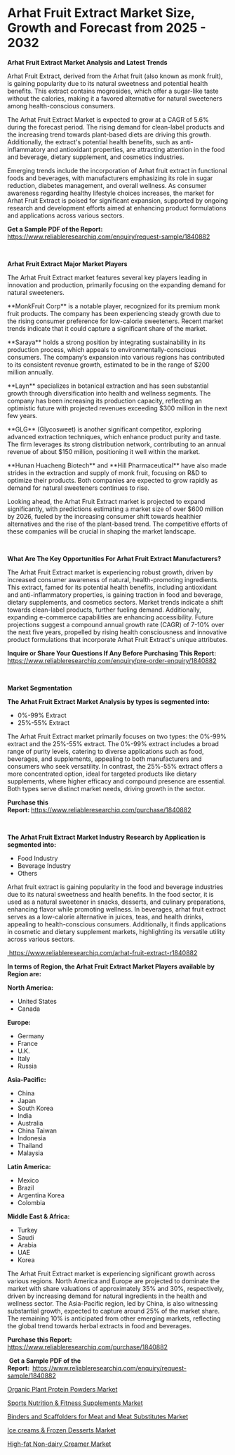 <p><h1>Arhat Fruit Extract Market Size, Growth and Forecast from 2025 - 2032</h1></p><p><strong>Arhat Fruit Extract Market Analysis and Latest Trends</strong></p>
<p><p>Arhat Fruit Extract, derived from the Arhat fruit (also known as monk fruit), is gaining popularity due to its natural sweetness and potential health benefits. This extract contains mogrosides, which offer a sugar-like taste without the calories, making it a favored alternative for natural sweeteners among health-conscious consumers. </p><p>The Arhat Fruit Extract Market is expected to grow at a CAGR of 5.6% during the forecast period. The rising demand for clean-label products and the increasing trend towards plant-based diets are driving this growth. Additionally, the extract's potential health benefits, such as anti-inflammatory and antioxidant properties, are attracting attention in the food and beverage, dietary supplement, and cosmetics industries. </p><p>Emerging trends include the incorporation of Arhat fruit extract in functional foods and beverages, with manufacturers emphasizing its role in sugar reduction, diabetes management, and overall wellness. As consumer awareness regarding healthy lifestyle choices increases, the market for Arhat Fruit Extract is poised for significant expansion, supported by ongoing research and development efforts aimed at enhancing product formulations and applications across various sectors.</p></p>
<p><strong>Get a Sample PDF of the Report:&nbsp;</strong> <a href="https://www.reliableresearchiq.com/enquiry/request-sample/1840882?utm_campaign=120&utm_medium=2&utm_source=Github&utm_content=ia&utm_term=07042025&utm_id=arhat-fruit-extract">https://www.reliableresearchiq.com/enquiry/request-sample/1840882</a></p>
<p>&nbsp;</p>
<p><strong>Arhat Fruit Extract Major Market Players</strong></p>
<p><p>The Arhat Fruit Extract market features several key players leading in innovation and production, primarily focusing on the expanding demand for natural sweeteners. </p><p>**MonkFruit Corp** is a notable player, recognized for its premium monk fruit products. The company has been experiencing steady growth due to the rising consumer preference for low-calorie sweeteners. Recent market trends indicate that it could capture a significant share of the market.</p><p>**Saraya** holds a strong position by integrating sustainability in its production process, which appeals to environmentally-conscious consumers. The company’s expansion into various regions has contributed to its consistent revenue growth, estimated to be in the range of $200 million annually.</p><p>**Layn** specializes in botanical extraction and has seen substantial growth through diversification into health and wellness segments. The company has been increasing its production capacity, reflecting an optimistic future with projected revenues exceeding $300 million in the next few years.</p><p>**GLG** (Glycosweet) is another significant competitor, exploring advanced extraction techniques, which enhance product purity and taste. The firm leverages its strong distribution network, contributing to an annual revenue of about $150 million, positioning it well within the market.</p><p>**Hunan Huacheng Biotech** and **Hill Pharmaceutical** have also made strides in the extraction and supply of monk fruit, focusing on R&D to optimize their products. Both companies are expected to grow rapidly as demand for natural sweeteners continues to rise.</p><p>Looking ahead, the Arhat Fruit Extract market is projected to expand significantly, with predictions estimating a market size of over $600 million by 2026, fueled by the increasing consumer shift towards healthier alternatives and the rise of the plant-based trend. The competitive efforts of these companies will be crucial in shaping the market landscape.</p></p>
<p>&nbsp;</p>
<p><strong>What Are The Key Opportunities For Arhat Fruit Extract Manufacturers?</strong></p>
<p><p>The Arhat Fruit Extract market is experiencing robust growth, driven by increased consumer awareness of natural, health-promoting ingredients. This extract, famed for its potential health benefits, including antioxidant and anti-inflammatory properties, is gaining traction in food and beverage, dietary supplements, and cosmetics sectors. Market trends indicate a shift towards clean-label products, further fueling demand. Additionally, expanding e-commerce capabilities are enhancing accessibility. Future projections suggest a compound annual growth rate (CAGR) of 7-10% over the next five years, propelled by rising health consciousness and innovative product formulations that incorporate Arhat Fruit Extract's unique attributes.</p></p>
<p><strong>Inquire or Share Your Questions If Any Before Purchasing This Report:</strong> <a href="https://www.reliableresearchiq.com/enquiry/pre-order-enquiry/1840882?utm_campaign=120&utm_medium=2&utm_source=Github&utm_content=ia&utm_term=07042025&utm_id=arhat-fruit-extract">https://www.reliableresearchiq.com/enquiry/pre-order-enquiry/1840882</a></p>
<p>&nbsp;</p>
<p><strong>Market Segmentation</strong></p>
<p><strong>The Arhat Fruit Extract Market Analysis by types is segmented into:</strong></p>
<p><ul><li>0%-99% Extract</li><li>25%-55% Extract</li></ul></p>
<p><p>The Arhat Fruit Extract market primarily focuses on two types: the 0%-99% extract and the 25%-55% extract. The 0%-99% extract includes a broad range of purity levels, catering to diverse applications such as food, beverages, and supplements, appealing to both manufacturers and consumers who seek versatility. In contrast, the 25%-55% extract offers a more concentrated option, ideal for targeted products like dietary supplements, where higher efficacy and compound presence are essential. Both types serve distinct market needs, driving growth in the sector.</p></p>
<p><strong>Purchase this Report:&nbsp;</strong><a href="https://www.reliableresearchiq.com/purchase/1840882?utm_campaign=120&utm_medium=2&utm_source=Github&utm_content=ia&utm_term=07042025&utm_id=arhat-fruit-extract">https://www.reliableresearchiq.com/purchase/1840882</a></p>
<p>&nbsp;</p>
<p><strong>The Arhat Fruit Extract Market Industry Research by Application is segmented into:</strong></p>
<p><ul><li>Food Industry</li><li>Beverage Industry</li><li>Others</li></ul></p>
<p><p>Arhat fruit extract is gaining popularity in the food and beverage industries due to its natural sweetness and health benefits. In the food sector, it is used as a natural sweetener in snacks, desserts, and culinary preparations, enhancing flavor while promoting wellness. In beverages, arhat fruit extract serves as a low-calorie alternative in juices, teas, and health drinks, appealing to health-conscious consumers. Additionally, it finds applications in cosmetic and dietary supplement markets, highlighting its versatile utility across various sectors.</p></p>
<p><a href="https://www.reliableresearchiq.com/arhat-fruit-extract-r1840882?utm_campaign=120&utm_medium=2&utm_source=Github&utm_content=ia&utm_term=07042025&utm_id=arhat-fruit-extract">&nbsp;https://www.reliableresearchiq.com/arhat-fruit-extract-r1840882</a></p>
<p><strong>In terms of Region, the Arhat Fruit Extract Market Players available by Region are:</strong></p>
<p>
    <p> <strong> North America: </strong>
        <ul>
            <li>United States</li>
            <li>Canada</li>
        </ul>
        </p> 
    <p> <strong> Europe: </strong>
        <ul>
            <li>Germany</li>
            <li>France</li>
            <li>U.K.</li>
            <li>Italy</li>
            <li>Russia</li>
        </ul>
        </p> 
    <p> <strong> Asia-Pacific: </strong>
        <ul>
            <li>China</li>
            <li>Japan</li>
            <li>South Korea</li>
            <li>India</li>
            <li>Australia</li>
            <li>China Taiwan</li>
            <li>Indonesia</li>
            <li>Thailand</li>
            <li>Malaysia</li>
        </ul>
        </p> 
    <p> <strong> Latin America: </strong>
        <ul>
            <li>Mexico</li>
            <li>Brazil</li>
            <li>Argentina Korea</li>
            <li>Colombia</li>
        </ul>
        </p> 
    <p> <strong> Middle East & Africa: </strong>
        <ul>
            <li>Turkey</li>
            <li>Saudi</li>
            <li>Arabia</li>
            <li>UAE</li>
            <li>Korea</li>
        </ul>
    </p>
    </p>
<p><p>The Arhat Fruit Extract market is experiencing significant growth across various regions. North America and Europe are projected to dominate the market with share valuations of approximately 35% and 30%, respectively, driven by increasing demand for natural ingredients in the health and wellness sector. The Asia-Pacific region, led by China, is also witnessing substantial growth, expected to capture around 25% of the market share. The remaining 10% is anticipated from other emerging markets, reflecting the global trend towards herbal extracts in food and beverages.</p></p>
<p><strong>Purchase this Report: </strong><a href="https://www.reliableresearchiq.com/purchase/1840882?utm_campaign=120&utm_medium=2&utm_source=Github&utm_content=ia&utm_term=07042025&utm_id=arhat-fruit-extract">https://www.reliableresearchiq.com/purchase/1840882</a></p>
<p>&nbsp;<strong>Get a Sample PDF of the Report:&nbsp;&nbsp;</strong><a href="https://www.reliableresearchiq.com/enquiry/request-sample/1840882?utm_campaign=120&utm_medium=2&utm_source=Github&utm_content=ia&utm_term=07042025&utm_id=arhat-fruit-extract">https://www.reliableresearchiq.com/enquiry/request-sample/1840882</a></p>
<p><strong></strong></p>
<p><p><a href="https://github.com/furnoirons9e/Market-Research-Report-List-1/blob/main/organic-plant-protein-powders-market.md?utm_campaign=120&utm_medium=2&utm_source=Github&utm_content=ia&utm_term=07042025&utm_id=arhat-fruit-extract">Organic Plant Protein Powders Market</a></p><p><a href="https://github.com/laverkyllozc/Market-Research-Report-List-1/blob/main/sports-nutrition-fitness-supplements-market.md?utm_campaign=120&utm_medium=2&utm_source=Github&utm_content=ia&utm_term=07042025&utm_id=arhat-fruit-extract">Sports Nutrition & Fitness Supplements Market</a></p><p><a href="https://github.com/foddekampo/Market-Research-Report-List-1/blob/main/binders-and-scaffolders-for-meat-and-meat-substitutes-market.md?utm_campaign=120&utm_medium=2&utm_source=Github&utm_content=ia&utm_term=07042025&utm_id=arhat-fruit-extract">Binders and Scaffolders for Meat and Meat Substitutes Market</a></p><p><a href="https://github.com/clemmheisefy/Market-Research-Report-List-1/blob/main/ice-creams-frozen-desserts-market.md?utm_campaign=120&utm_medium=2&utm_source=Github&utm_content=ia&utm_term=07042025&utm_id=arhat-fruit-extract">Ice creams & Frozen Desserts Market</a></p><p><a href="https://github.com/puttslukis59/Market-Research-Report-List-1/blob/main/high-fat-non-dairy-creamer-market.md?utm_campaign=120&utm_medium=2&utm_source=Github&utm_content=ia&utm_term=07042025&utm_id=arhat-fruit-extract">High-fat Non-dairy Creamer Market</a></p></p>